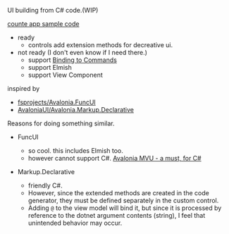 
UI building from C# code.(WIP)

[counte app sample code](/Example/ExamplesCounterApp/)


* ready
  * controls add extension methods for decreative ui.  
* not ready (I don't even know if I need there.)
  * support [Binding to Commands](https://docs.avaloniaui.net/docs/data-binding/binding-to-commands)
  * support Elmish
  * support View Component

inspired by

* [fsprojects/Avalonia.FuncUI](https://github.com/fsprojects/Avalonia.FuncUI) 
* [AvaloniaUI/Avalonia.Markup.Declarative](https://github.com/AvaloniaUI/Avalonia.Markup.Declarative)

Reasons for doing something similar.

* FuncUI
  * so cool. this includes Elmish too.
  * however cannot support C#. [Avalonia MVU - a must, for C#](https://github.com/fsprojects/Avalonia.FuncUI/issues/171) 

* Markup.Declarative
  * friendly C#.
  * However, since the extended methods are created in the code generator, they must be defined separately in the custom control.
  * Adding `@` to the view model will bind it, but since it is processed by reference to the dotnet argument contents (string), I feel that unintended behavior may occur.
